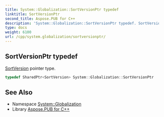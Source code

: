 ```yaml
---
title: System::Globalization::SortVersionPtr typedef
linktitle: SortVersionPtr
second_title: Aspose.PUB for C++
description: 'System::Globalization::SortVersionPtr typedef. SortVersion pointer type in C++.'
type: docs
weight: 6100
url: /cpp/system.globalization/sortversionptr/
---
```

## SortVersionPtr typedef


[SortVersion](../sortversion/) pointer type.

```cpp
typedef SharedPtr<SortVersion> System::Globalization::SortVersionPtr
```

## See Also

* Namespace [System::Globalization](../)
* Library [Aspose.PUB for C++](../../)
